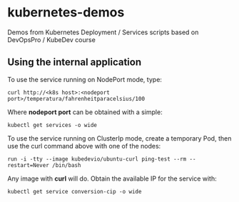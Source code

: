 # kubernetes-demos

Demos from Kubernetes Deployment / Services scripts based on DevOpsPro / KubeDev course

## Using the internal application

To use the service running on NodePort mode, type:

    curl http://<k8s host>:<nodeport port>/temperatura/fahrenheitparacelsius/100

Where **nodeport port** can be obtained with a simple:

    kubectl get services -o wide

To use the service running on ClusterIp mode, create a temporary Pod, then use the curl command above with one of the nodes:

    run -i -tty --image kubedevio/ubuntu-curl ping-test --rm --restart=Never /bin/bash

Any image with **curl** will do. Obtain the available IP for the service with:

    kubectl get service conversion-cip -o wide







